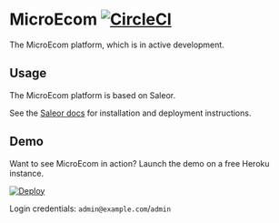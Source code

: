 MicroEcom [![CircleCI](https://circleci.com/gh/mikeres0/MicroEcom.svg?style=svg)](https://circleci.com/gh/mikeres0/MicroEcom)
======



The MicroEcom platform, which is in active development.


Usage
-----
The MicroEcom platform is based on Saleor.

See the [Saleor docs](https://saleor.readthedocs.io) for installation and deployment instructions.


Demo
----

Want to see MicroEcom in action? Launch the demo on a free Heroku instance.

[![Deploy](https://www.herokucdn.com/deploy/button.png)](https://heroku.com/deploy)

Login credentials: `admin@example.com`/`admin`

